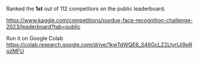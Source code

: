 Ranked the **1st** out of 112 competitors on the public leaderboard.

https://www.kaggle.com/competitions/purdue-face-recognition-challenge-2023/leaderboard?tab=public

Run it on Google Colab
https://colab.research.google.com/drive/1kwTdWQE6_S46GcLZ2LIyrIJj9pRozMFU
